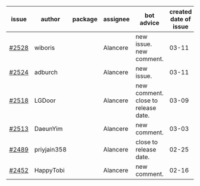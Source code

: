 | issue | author | package | assignee | bot advice | created date of issue | target release date | date from target |
| ------ | ------ | ------ | ------ | ------ | ------ | ------ | :-----: |
| [#2528](https://github.com/Azure/sdk-release-request/issues/2528) | wiboris |  | Alancere | new issue. new comment. | 03-11 | 03-31 |  |
| [#2524](https://github.com/Azure/sdk-release-request/issues/2524) | adburch |  | Alancere | new issue. | 03-11 | 03-21 |  |
| [#2518](https://github.com/Azure/sdk-release-request/issues/2518) | LGDoor |  | Alancere | new comment. close to release date.  | 03-09 | 03-14 | 1 |
| [#2513](https://github.com/Azure/sdk-release-request/issues/2513) | DaeunYim |  | Alancere | new comment. | 03-03 | 03-07 |  |
| [#2489](https://github.com/Azure/sdk-release-request/issues/2489) | priyjain358 |  | Alancere | close to release date.  | 02-25 | 03-14 | 1 |
| [#2452](https://github.com/Azure/sdk-release-request/issues/2452) | HappyTobi |  | Alancere | new comment. | 02-16 | 03-09 |  |
